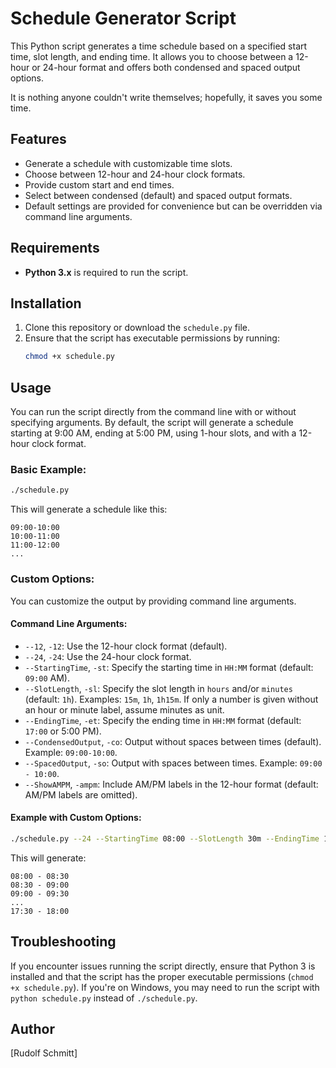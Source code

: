 # Schedule Generator Script

This Python script generates a time schedule based on a specified start time, slot length, and ending time. It allows you to choose between a 12-hour or 24-hour format and offers both condensed and spaced output options.

It is nothing anyone couldn't write themselves; hopefully, it saves you some time.

## Features
- Generate a schedule with customizable time slots.
- Choose between 12-hour and 24-hour clock formats.
- Provide custom start and end times.
- Select between condensed (default) and spaced output formats.
- Default settings are provided for convenience but can be overridden via command line arguments.

## Requirements
- **Python 3.x** is required to run the script.

## Installation
1. Clone this repository or download the `schedule.py` file.
2. Ensure that the script has executable permissions by running:
   ```bash
   chmod +x schedule.py
   ```

## Usage
You can run the script directly from the command line with or without specifying arguments. By default, the script will generate a schedule starting at 9:00 AM, ending at 5:00 PM, using 1-hour slots, and with a 12-hour clock format.

### Basic Example:
```bash
./schedule.py
```

This will generate a schedule like this:
```
09:00-10:00
10:00-11:00
11:00-12:00
...
```

### Custom Options:
You can customize the output by providing command line arguments.

#### Command Line Arguments:
- `--12`, `-12`: Use the 12-hour clock format (default).
- `--24`, `-24`: Use the 24-hour clock format.
- `--StartingTime`, `-st`: Specify the starting time in `HH:MM` format (default: `09:00` AM).
- `--SlotLength`, `-sl`: Specify the slot length in `hours` and/or `minutes` (default: `1h`). Examples: `15m`, `1h`, `1h15m`. If only a number is given without an hour or minute label, assume minutes as unit. 
- `--EndingTime`, `-et`: Specify the ending time in `HH:MM` format (default: `17:00` or 5:00 PM).
- `--CondensedOutput`, `-co`: Output without spaces between times (default). Example: `09:00-10:00`.
- `--SpacedOutput`, `-so`: Output with spaces between times. Example: `09:00 - 10:00`.
- `--ShowAMPM`, `-ampm`: Include AM/PM labels in the 12-hour format (default: AM/PM labels are omitted).

#### Example with Custom Options:
```bash
./schedule.py --24 --StartingTime 08:00 --SlotLength 30m --EndingTime 18:00 --SpacedOutput
```

This will generate:
```
08:00 - 08:30
08:30 - 09:00
09:00 - 09:30
...
17:30 - 18:00
```

## Troubleshooting
If you encounter issues running the script directly, ensure that Python 3 is installed and that the script has the proper executable permissions (`chmod +x schedule.py`). If you're on Windows, you may need to run the script with `python schedule.py` instead of `./schedule.py`.


## Author
[Rudolf Schmitt]
